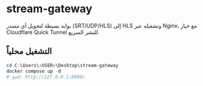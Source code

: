 # stream-gateway

بوابة بسيطة لتحويل أي مصدر (SRT/UDP/HLS) إلى HLS وتشغيله عبر Nginx، مع خيار Cloudflare Quick Tunnel للنشر السريع.

## التشغيل محلياً

```powershell
cd C:\Users\<USER>\Desktop\stream-gateway
docker compose up -d
# افتح: http://127.0.0.1:8090/
